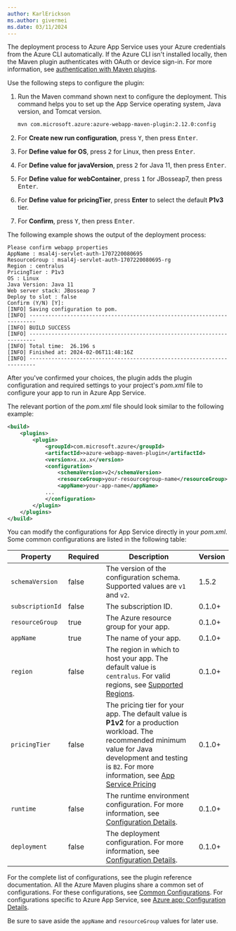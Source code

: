 ```yaml
---
author: KarlErickson
ms.author: givermei
ms.date: 03/11/2024
---
```


The deployment process to Azure App Service uses your Azure credentials from the Azure CLI automatically. If the Azure CLI isn't installed locally, then the Maven plugin authenticates with OAuth or device sign-in. For more information, see [authentication with Maven plugins](https://github.com/microsoft/azure-maven-plugins/wiki/Authentication).

Use the following steps to configure the plugin:

1. Run the Maven command shown next to configure the deployment. This command helps you to set up the App Service operating system, Java version, and Tomcat version.

   ```bash
   mvn com.microsoft.azure:azure-webapp-maven-plugin:2.12.0:config
   ```

1. For **Create new run configuration**, press <kbd>Y</kbd>, then press <kbd>Enter</kbd>.

1. For **Define value for OS**, press <kbd>2</kbd> for Linux, then press <kbd>Enter</kbd>.

1. For **Define value for javaVersion**, press <kbd>2</kbd> for Java 11, then press <kbd>Enter</kbd>.

1. For **Define value for webContainer**, press <kbd>1</kbd> for JBosseap7, then press <kbd>Enter</kbd>.

1. For **Define value for pricingTier**, press **Enter** to select the default **P1v3** tier.

1. For **Confirm**, press <kbd>Y</kbd>, then press <kbd>Enter</kbd>.

The following example shows the output of the deployment process:

```output
Please confirm webapp properties
AppName : msal4j-servlet-auth-1707220080695
ResourceGroup : msal4j-servlet-auth-1707220080695-rg
Region : centralus
PricingTier : P1v3
OS : Linux
Java Version: Java 11
Web server stack: JBosseap 7
Deploy to slot : false
Confirm (Y/N) [Y]:
[INFO] Saving configuration to pom.
[INFO] ------------------------------------------------------------------------
[INFO] BUILD SUCCESS
[INFO] ------------------------------------------------------------------------
[INFO] Total time:  26.196 s
[INFO] Finished at: 2024-02-06T11:48:16Z
[INFO] ------------------------------------------------------------------------
```

After you've confirmed your choices, the plugin adds the plugin configuration and required settings to your project's *pom.xml* file to configure your app to run in Azure App Service.

The relevant portion of the *pom.xml* file should look similar to the following example:

```xml
<build>
    <plugins>
        <plugin>
            <groupId>com.microsoft.azure</groupId>
            <artifactId>>azure-webapp-maven-plugin</artifactId>
            <version>x.xx.x</version>
            <configuration>
                <schemaVersion>v2</schemaVersion>
                <resourceGroup>your-resourcegroup-name</resourceGroup>
                <appName>your-app-name</appName>
            ...
            </configuration>
        </plugin>
    </plugins>
</build>
```

You can modify the configurations for App Service directly in your *pom.xml*. Some common configurations are listed in the following table:

| Property         | Required | Description                                                                                                                                                                                                                                                                     | Version |
|------------------|----------|---------------------------------------------------------------------------------------------------------------------------------------------------------------------------------------------------------------------------------------------------------------------------------|---------|
| `schemaVersion`  | false    | The version of the configuration schema. Supported values are `v1` and `v2`.                                                                                                                                                                                                    | 1.5.2   |
| `subscriptionId` | false    | The subscription ID.                                                                                                                                                                                                                                                            | 0.1.0+  |
| `resourceGroup`  | true     | The Azure resource group for your app.                                                                                                                                                                                                                                          | 0.1.0+  |
| `appName`        | true     | The name of your app.                                                                                                                                                                                                                                                           | 0.1.0+  |
| `region`         | false    | The region in which to host your app. The default value is `centralus`. For valid regions, see [Supported Regions](https://azure.microsoft.com/global-infrastructure/services/?products=app-service).                                                                           | 0.1.0+  |
| `pricingTier`    | false    | The pricing tier for your app. The default value is **P1v2** for a production workload. The recommended minimum value for Java development and testing is `B2`. For more information, see [App Service Pricing](https://azure.microsoft.com/pricing/details/app-service/linux/) | 0.1.0+  |
| `runtime`        | false    | The runtime environment configuration. For more information, see [Configuration Details](https://github.com/microsoft/azure-maven-plugins/wiki/Azure-Web-App:-Configuration-Details).                                                                                           | 0.1.0+  |
| `deployment`     | false    | The deployment configuration. For more information, see [Configuration Details](https://github.com/microsoft/azure-maven-plugins/wiki/Azure-Web-App:-Configuration-Details).                                                                                                    | 0.1.0+  |

For the complete list of configurations, see the plugin reference documentation. All the Azure Maven plugins share a common set of configurations. For these configurations, see [Common Configurations](https://github.com/microsoft/azure-maven-plugins/wiki/Common-Configuration). For configurations specific to Azure App Service, see [Azure app: Configuration Details](https://github.com/microsoft/azure-maven-plugins/wiki/Azure-Web-App:-Configuration-Details).

Be sure to save aside the `appName` and `resourceGroup` values for later use.
